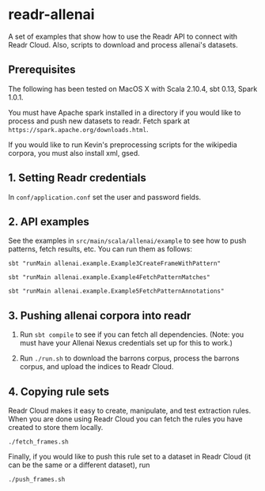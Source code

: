 # readr-allenai

A set of examples that show how to use the Readr API to connect with Readr Cloud.
Also, scripts to download and process allenai's datasets.

## Prerequisites

The following has been tested on MacOS X with Scala 2.10.4, sbt 0.13, Spark 1.0.1.

You must have Apache spark installed in a directory if you would like to process and push new datasets to readr. Fetch spark at `https://spark.apache.org/downloads.html`.

If you would like to run Kevin's preprocessing scripts for the wikipedia corpora, you must also install xml, gsed. 

## 1. Setting Readr credentials

In `conf/application.conf` set the user and password fields.

## 2. API examples

See the examples in `src/main/scala/allenai/example` to see how to push patterns, fetch results, etc. You can run them as follows:

`sbt "runMain allenai.example.Example3CreateFrameWithPattern"`

`sbt "runMain allenai.example.Example4FetchPatternMatches"`

`sbt "runMain allenai.example.Example5FetchPatternAnnotations"`

## 3. Pushing allenai corpora into readr

1. Run `sbt compile` to see if you can fetch all dependencies. (Note: you must have your Allenai Nexus credentials set up for this to work.)

2. Run `./run.sh` to download the barrons corpus, process the barrons corpus, and upload the indices to Readr Cloud.

## 4. Copying rule sets

Readr Cloud makes it easy to create, manipulate, and test extraction rules. When you are done using Readr Cloud you can fetch the rules you have created to store them locally.

`./fetch_frames.sh`

Finally, if you would like to push this rule set to a dataset in Readr Cloud (it can be the same or a different dataset), run

`./push_frames.sh`
 

